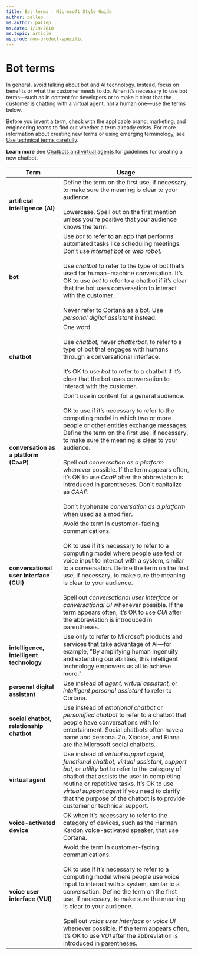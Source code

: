```yaml
---
title: Bot terms - Microsoft Style Guide
author: pallep
ms.author: pallep
ms.date: 1/19/2018
ms.topic: article
ms.prod: non-product-specific
---
```


# Bot terms

In general, avoid talking about bot and AI technology. Instead, focus on benefits or what the customer needs to do. When it’s necessary to use bot terms—such as in content for developers or to make it clear that the customer is chatting with a virtual agent, not a human one—use the terms below.  

Before you invent a term, check with the applicable brand, marketing, and engineering teams to find out whether a term already exists. For more information about creating new terms or using emerging terminology, see [Use technical terms carefully](/style-guide/word-choice/use-technical-terms-carefully).

**Learn more** See [Chatbots and virtual agents](/style-guide/chatbots-virtual-agents) for guidelines for creating a new chatbot.

|**Term**|**Usage**|
|---|---|
|**artificial intelligence (AI)**|Define the term on the first use, if necessary, to make sure the meaning is clear to your audience.<br /><br />Lowercase. Spell out on the first mention unless you’re positive that your audience knows the term.|
|**bot**|Use *bot* to refer to an app that performs automated tasks like scheduling meetings. Don’t use *internet bot* or *web robot.*<br /><br />Use *chatbot* to refer to the type of bot that’s used for human-machine conversation. It’s OK to use *bot* to refer to a chatbot if it’s clear that the bot uses conversation to interact with the customer.<br /><br />Never refer to Cortana as a bot. Use *personal digital assistant* instead.|
|**chatbot**|One word.<br /><br />Use *chatbot,* never *chatterbot,* to refer to a type of bot that engages with humans through a conversational interface.<br /><br />It’s OK to use *bot* to refer to a chatbot if it’s clear that the bot uses conversation to interact with the customer.|
|**conversation as a platform (CaaP)**|Don't use in content for a general audience.<br /><br />OK to use if it’s necessary to refer to the computing model in which two or more people or other entities exchange messages. Define the term on the first use, if necessary, to make sure the meaning is clear to your audience.<br /><br />Spell out *conversation as a platform* whenever possible. If the term appears often, it’s OK to use *CaaP* after the abbreviation is introduced in parentheses. Don't capitalize as *CAAP.*<br /><br />Don’t hyphenate *conversation as a platform* when used as a modifier. |
|**conversational user interface (CUI)**|Avoid the term in customer-facing communications.<br /><br />OK to use if it’s necessary to refer to a computing model where people use text or voice input to interact with a system, similar to a conversation. Define the term on the first use, if necessary, to make sure the meaning is clear to your audience.<br /><br />Spell out *conversational user interface* or *conversational UI* whenever possible. If the term appears often, it’s OK to use *CUI* after the abbreviation is introduced in parentheses.|
|**intelligence, intelligent technology**|Use only to refer to Microsoft products and services that take advantage of AI—for example, "By amplifying human ingenuity and extending our abilities, this intelligent technology empowers us all to achieve more."|
|**personal digital assistant**|Use instead of *agent, virtual assistant,* or *intelligent personal assistant* to refer to Cortana.|
|**social chatbot, relationship chatbot**|Use instead of *emotional chatbot* or *personified chatbot* to refer to a chatbot that people have conversations with for entertainment. Social chatbots often have a name and persona. Zo, Xiaoice, and Rinna are the Microsoft social chatbots.|
|**virtual agent**|Use instead of *virtual support agent, functional chatbot, virtual assistant, support bot,* or *utility bot* to refer to the category of chatbot that assists the user in completing routine or repetitive tasks. It’s OK to use *virtual support agent* if you need to clarify that the purpose of the chatbot is to provide customer or technical support.|
|**voice-activated device**|OK when it’s necessary to refer to the category of devices, such as the Harman Kardon voice-activated speaker, that use Cortana.|
|**voice user interface (VUI)**|Avoid the term in customer-facing communications.<br /><br />OK to use if it’s necessary to refer to a computing model where people use voice input to interact with a system, similar to a conversation. Define the term on the first use, if necessary, to make sure the meaning is clear to your audience.<br /><br />Spell out *voice user interface* or *voice UI* whenever possible. If the term appears often, it’s OK to use *VUI* after the abbreviation is introduced in parentheses.||
